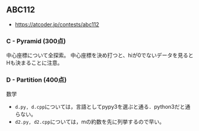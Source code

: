 ## ABC112
* https://atcoder.jp/contests/abc112


### C - Pyramid (300点)
中心座標について全探索。
中心座標を決め打つと、hiが0でないデータを見るとHも決まることに注意。


### D - Partition (400点)
数学
* `d.py, d.cpp`については，言語としてpypy3を選ぶと通る．python3だと通らない。
* `d2.py, d2.cpp`については，mの約数を先に列挙するので早い。
